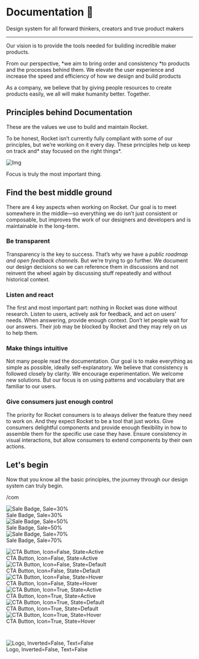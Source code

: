 
# Documentation 🚀

Design system for all forward thinkers, creators and true product makers

---

Our vision is to provide the tools needed for building incredible maker products.

From our perspective, *we aim to bring order and consistency *to products and the processes behind them. We elevate the user experience and increase the speed and efficiency of how we design and build products

As a company, we believe that by giving people resources to create products easily, we all will make humanity better. Together.

## Principles behind Documentation

These are the values we use to build and maintain Rocket.

To be honest, Rocket isn’t currently fully compliant with some of our principles, but we’re working on it every day. These principles help us keep on track and* stay focused on the right things*.

![Img](https://studio-assets.supernova.io/design-systems/14533/9289758a-6300-472a-bbc6-a57098081abf.jpeg?Expires=1990828800&Policy=eyJTdGF0ZW1lbnQiOlt7IlJlc291cmNlIjoiaHR0cHM6Ly9zdHVkaW8tYXNzZXRzLnN1cGVybm92YS5pby9kZXNpZ24tc3lzdGVtcy8xNDUzMy85Mjg5NzU4YS02MzAwLTQ3MmEtYmJjNi1hNTcwOTgwODFhYmYuanBlZyIsIkNvbmRpdGlvbiI6eyJEYXRlTGVzc1RoYW4iOnsiQVdTOkVwb2NoVGltZSI6MTk5MDgyODgwMH19fV19&Signature=E9DL6D-ZtS~4qaH18y5tnHC4gtpQUzZb85NmDFMuezn~MaWHPSumzBv6tXkxGqSgGyKh~9FaYnbfHkcJhU~4F~jdbuY70gbRxUpvnBtyCpz8o0mci-d2A9WoIZ3RGl11izD3c2WMfUaKhSaFlUw8cTGP-9vrqeUi58O2P4zYT9eAeyvOIFzQXgIgljhxiB9mIVU5a4j1vDL8ntJpagEZukKRskOgMrrB4LNQ-nRsvXFF7W5C5EkdoZPZf4jFxcQu2Yj6M9-bqNBXubYMsYYhEXqvqUOAnYVaE59E5PSSe43HKv2gp1ajSJ3ttHtTtCITO8Vyfh1FoTl03Z18ki8iZg__&Key-Pair-Id=APKAJGK34LCCAUR7N6LA)

Focus is truly the most important thing.

## Find the best middle ground

There are 4 key aspects when working on Rocket. Our goal is to meet somewhere in the middle—so everything we do isn’t just consistent or composable, but improves the work of our designers and developers and is maintainable in the long-term.

### Be transparent

Transparency is the key to success. That’s why we have a *public roadmap and open feedback channels*. But we’re trying to go further. We document our design decisions so we can reference them in discussions and not reinvent the wheel again by discussing stuff repeatedly and without historical context.

### Listen and react

The first and most important part: nothing in Rocket was done without research. Listen to users, actively ask for feedback, and act on users’ needs. When answering, provide enough context. Don’t let people wait for our answers. Their job may be blocked by Rocket and they may rely on us to help them.

### Make things intuitive

Not many people read the documentation. Our goal is to make everything as simple as possible, ideally self-explanatory. We believe that consistency is followed closely by clarity. We encourage experimentation. We welcome new solutions. But our focus is on using patterns and vocabulary that are familiar to our users.

### Give consumers just enough control

The priority for Rocket consumers is to always deliver the feature they need to work on. And they expect Rocket to be a tool that just works. Give consumers delightful components and provide enough flexibility in how to assemble them for the specific use case they have. Ensure consistency in visual interactions, but allow consumers to extend components by their own actions.

## Let's begin

Now that you know all the basic principles, the journey through our design system can truly begin.

/com

  
![Sale Badge, Sale=30%](https://studio-assets.supernova.io/design-systems/14533/7797438c-8b7b-4e86-9765-9913f142da8a.png?Expires=1990828800&Policy=eyJTdGF0ZW1lbnQiOlt7IlJlc291cmNlIjoiaHR0cHM6Ly9zdHVkaW8tYXNzZXRzLnN1cGVybm92YS5pby9kZXNpZ24tc3lzdGVtcy8xNDUzMy83Nzk3NDM4Yy04YjdiLTRlODYtOTc2NS05OTEzZjE0MmRhOGEucG5nIiwiQ29uZGl0aW9uIjp7IkRhdGVMZXNzVGhhbiI6eyJBV1M6RXBvY2hUaW1lIjoxOTkwODI4ODAwfX19XX0_&Signature=Nv5L79qIn7idT34Go-Ed10tqpg~WKcYxtrtTtm74GqAp4B5plouYnLlSfnQBqKC1eiegeakAzaiYcePB7Qo0rf8348fB2ud8UbpI~kejmpQ5gGY6fSIr4BnIkWP~slzpXJP55c69b0YAMFMwIL90pcMNaUajrfLdyVDpI4SltohxI4hD2lubsbkjU6hB18Zp1MEfMpLCFt4-AjCBGhhbuxOI75SazDcm5kc8HxzO7dWQvejoNxXg4NVy9qeHSWnZU7~zc3SY9BpUSa~gVzTnYhudzEq-FXl8~zFXofJkFdmqU-2NgabdggMP9lrPQn56OrAYxwKbmkXDWDkjW-wTLw__&Key-Pair-Id=APKAJGK34LCCAUR7N6LA)  
Sale Badge, Sale=30%  
![Sale Badge, Sale=50%](https://studio-assets.supernova.io/design-systems/14533/8fb73255-8a12-46b4-8502-eb88a40b83dd.png?Expires=1990828800&Policy=eyJTdGF0ZW1lbnQiOlt7IlJlc291cmNlIjoiaHR0cHM6Ly9zdHVkaW8tYXNzZXRzLnN1cGVybm92YS5pby9kZXNpZ24tc3lzdGVtcy8xNDUzMy84ZmI3MzI1NS04YTEyLTQ2YjQtODUwMi1lYjg4YTQwYjgzZGQucG5nIiwiQ29uZGl0aW9uIjp7IkRhdGVMZXNzVGhhbiI6eyJBV1M6RXBvY2hUaW1lIjoxOTkwODI4ODAwfX19XX0_&Signature=Ytgw4Q7khEh9yCTIEhIcDpPdAjKrU~6pg5CmjX9SicL78BjBHRh5cDBOuWiGPbr2mMut7p1faeK3~rH85pBsGJjwt6oRfg2kfPNyPNljETNRup5H1oSYHJBduUY-hxwCM1KfkepGpp~Jpzn9hm-dxo~5ZwdJgx8jKGYYMeHW~qPvr7VyF2QvcadNNCHE7EOcELC4d27CNwf~ss~cHJ-u100qUOuftOTZu9rRxeWTD7rvdHtczUNmSUArOGlddp21FwFGR6R-GXwMNI3k-bDV9wdgWYdkDXegZd-AFR~aXJwLsntfxKferWZO9ClPLZSeNH6tFQigKKNqPV7MFwCbzg__&Key-Pair-Id=APKAJGK34LCCAUR7N6LA)  
Sale Badge, Sale=50%  
![Sale Badge, Sale=70%](https://studio-assets.supernova.io/design-systems/14533/6b8a64f7-e95c-4c2b-b84c-6dd9e46d908e.png?Expires=1990828800&Policy=eyJTdGF0ZW1lbnQiOlt7IlJlc291cmNlIjoiaHR0cHM6Ly9zdHVkaW8tYXNzZXRzLnN1cGVybm92YS5pby9kZXNpZ24tc3lzdGVtcy8xNDUzMy82YjhhNjRmNy1lOTVjLTRjMmItYjg0Yy02ZGQ5ZTQ2ZDkwOGUucG5nIiwiQ29uZGl0aW9uIjp7IkRhdGVMZXNzVGhhbiI6eyJBV1M6RXBvY2hUaW1lIjoxOTkwODI4ODAwfX19XX0_&Signature=Fpgno53IOuJ16HrchCIwYETiQiw8Ws4A8v6TsG-WWmgTiigb1qd4Te4DAHKvTR5nhIeftIkpPTDUcQmLLR~Idu5rYoWVPlGp9CYB0JiwyAPEuyY4XESmxDNRaM0YiqmbB82VsFiESSTOa97gCACY-7ASXUfdRSJmowbden3SRz8KZ6BuyNcnbAu5cfI5mOd-XM1pI~f1AtfMqEe-5xPEF-dAZcXjFMTatl8TmFc~uqpVzuG1bpqTS4ikCxxqaRXGBS~KxsHZ8AyEoBpParnCgOkSO5FA49THnRC5hwoI-ZdoWAPA~~c1Qkgb2dWzrqTu9tsCYvyZSw7o4CoD6oIaEA__&Key-Pair-Id=APKAJGK34LCCAUR7N6LA)  
Sale Badge, Sale=70%  


  
![CTA Button, Icon=False, State=Active](https://studio-assets.supernova.io/design-systems/14533/1635627b-941d-4154-ba64-95e77a6d1f54.png?Expires=1990828800&Policy=eyJTdGF0ZW1lbnQiOlt7IlJlc291cmNlIjoiaHR0cHM6Ly9zdHVkaW8tYXNzZXRzLnN1cGVybm92YS5pby9kZXNpZ24tc3lzdGVtcy8xNDUzMy8xNjM1NjI3Yi05NDFkLTQxNTQtYmE2NC05NWU3N2E2ZDFmNTQucG5nIiwiQ29uZGl0aW9uIjp7IkRhdGVMZXNzVGhhbiI6eyJBV1M6RXBvY2hUaW1lIjoxOTkwODI4ODAwfX19XX0_&Signature=C3wLAxlNhJZI2cDMzvIUsXZQeQBbScZKoMbRFJFI~wEgEpb3ctfX70oVda7g5mCwF42a3KInJr5Q4vXpgtjpK6L~IJB013YgJkgPpxlKo5139HwZG5mnjeWiEqo5EOkZ6eNJ0PyXQwCR0EfLrPoxV4-pBt3P71x93RYIzp27-1jTVTlfEZOvcVOXXbeWfq8QBcU~Cb1Q3aPIM7ADZIolm0dosOqIzDzwGxlG1ZdLAew6CIvXPJKMMknFMtZwDuLOJZO-gxnca0drTPmN5ZnQ~L0R9f3q4h~UTb0Uunf8x9dmEYcpkaE0wSJBdbOPdjkZ5Xsym5VgbmqIYDaBljhuVQ__&Key-Pair-Id=APKAJGK34LCCAUR7N6LA)  
CTA Button, Icon=False, State=Active  
![CTA Button, Icon=False, State=Default](https://studio-assets.supernova.io/design-systems/14533/57e81df5-0ec5-4058-a672-c631dc5f39db.png?Expires=1990828800&Policy=eyJTdGF0ZW1lbnQiOlt7IlJlc291cmNlIjoiaHR0cHM6Ly9zdHVkaW8tYXNzZXRzLnN1cGVybm92YS5pby9kZXNpZ24tc3lzdGVtcy8xNDUzMy81N2U4MWRmNS0wZWM1LTQwNTgtYTY3Mi1jNjMxZGM1ZjM5ZGIucG5nIiwiQ29uZGl0aW9uIjp7IkRhdGVMZXNzVGhhbiI6eyJBV1M6RXBvY2hUaW1lIjoxOTkwODI4ODAwfX19XX0_&Signature=l25WbmuBJmQkmcSwkJV1Lpr9vOtxb1D0kMv3gFp6O-~7MPJzGTndWN8k8fiJFFEuRclvm2miZloQz3RLu2qfCqt~BSW9L3xEV8r0VnBKS-gomwjGR9pr5bDPPVCdT68wv4Yj8VX7AmxGzafZNdw91hLQ-w7EB0njjzF15M92flbYUgyRl-ycieGyvvke3lBJU2rR9LCbe69tPNVuPY5Cg733yjaH-iDbgnWNpTmgcibagj1vp4dp3Hxj5V6WF-G~8vOn1jGerkopbvChFyFyE-w1qc~a~F-e58wTYj9BltN8lpsaVOj47~60YTvjfx5yZUPmmYc3RSd3X9Xu1OVzAA__&Key-Pair-Id=APKAJGK34LCCAUR7N6LA)  
CTA Button, Icon=False, State=Default  
![CTA Button, Icon=False, State=Hover](https://studio-assets.supernova.io/design-systems/14533/0eff858e-0545-47a6-af24-571c5572fe6a.png?Expires=1990828800&Policy=eyJTdGF0ZW1lbnQiOlt7IlJlc291cmNlIjoiaHR0cHM6Ly9zdHVkaW8tYXNzZXRzLnN1cGVybm92YS5pby9kZXNpZ24tc3lzdGVtcy8xNDUzMy8wZWZmODU4ZS0wNTQ1LTQ3YTYtYWYyNC01NzFjNTU3MmZlNmEucG5nIiwiQ29uZGl0aW9uIjp7IkRhdGVMZXNzVGhhbiI6eyJBV1M6RXBvY2hUaW1lIjoxOTkwODI4ODAwfX19XX0_&Signature=CSkC6pgLr~yWDhxcBouDf~r6FtBjr2Gpjsgh5RJ0aMc7YhZhPJKBFmmd52OvRa3Hr2~LyZPneMR17UrugWnkbPswtoLQYAhxWk~EaFZvJ9AV3hgUGg5ozwdHw4mfRUA7BXDVcR5uJ34PlMGH7wtACJkUw0ULpmIbWr30nMBWI-8tZvNNHh4HMpvHDaQLbUP4ejI-ndzPjpkK9JK8a8ZaxUYuO6Ip0Jn7b2AiDYZjkOSwF2bvT5B4W6hodTwbEBwF0pPvy~jUjOF9JuJkCI7XC5s3j5AWJoKateGmJkqsJWu7HtDjCmEz-ERauiH4LvgnXZ6pty-IJYkFy2Z6wlNC~Q__&Key-Pair-Id=APKAJGK34LCCAUR7N6LA)  
CTA Button, Icon=False, State=Hover  
![CTA Button, Icon=True, State=Active](https://studio-assets.supernova.io/design-systems/14533/10aeb9cf-332a-4f83-b62c-1ad31413b71c.png?Expires=1990828800&Policy=eyJTdGF0ZW1lbnQiOlt7IlJlc291cmNlIjoiaHR0cHM6Ly9zdHVkaW8tYXNzZXRzLnN1cGVybm92YS5pby9kZXNpZ24tc3lzdGVtcy8xNDUzMy8xMGFlYjljZi0zMzJhLTRmODMtYjYyYy0xYWQzMTQxM2I3MWMucG5nIiwiQ29uZGl0aW9uIjp7IkRhdGVMZXNzVGhhbiI6eyJBV1M6RXBvY2hUaW1lIjoxOTkwODI4ODAwfX19XX0_&Signature=S0GWH9U6pFe9-1hk6ajLHuDOjOPRSxPDsi59pskyxlc9zOFU4D7Lnl8CQXC4iGz8qtfHl894PisyWfE0ta~OHaiFSPBaLqhXlLff3xqt4NeiBXhlbs7iLb8AGRaZyXpskolus2pMmAp0v10mU7xY9uT31Fp0gGtF~AQfY8VLNtDGLU~RjxdcJVzGYkJjC14Cu3Ir0WLokmgDMTTd4aBRX7XfUmJI7qLpT2GpjpECYcEYDgA8mX-h2SVA7Az~zDto4OakSV5su9ecLoMh7O0bkjP3zysfRc4xWAew3DPfmqYmYiIYeTKxHdq2ThtQ764M2egpP1dYqSMMl3aNoCPAIQ__&Key-Pair-Id=APKAJGK34LCCAUR7N6LA)  
CTA Button, Icon=True, State=Active  
![CTA Button, Icon=True, State=Default](https://studio-assets.supernova.io/design-systems/14533/3a9ae270-1b5d-4f18-a834-02cec79d02fa.png?Expires=1990828800&Policy=eyJTdGF0ZW1lbnQiOlt7IlJlc291cmNlIjoiaHR0cHM6Ly9zdHVkaW8tYXNzZXRzLnN1cGVybm92YS5pby9kZXNpZ24tc3lzdGVtcy8xNDUzMy8zYTlhZTI3MC0xYjVkLTRmMTgtYTgzNC0wMmNlYzc5ZDAyZmEucG5nIiwiQ29uZGl0aW9uIjp7IkRhdGVMZXNzVGhhbiI6eyJBV1M6RXBvY2hUaW1lIjoxOTkwODI4ODAwfX19XX0_&Signature=RfJK1exzd8VfnFjOoVDDUGqwvODXbGcgspeUhnKvhQ2eF-igT87flT5tGJi5jVdIkY56dsA0yz0f54k1QPc~EJOBUm6eV~E80NwYKPFABRRh4G4FrArAmUmB1aD49VE0AmSFStJwW9HVUj1WPPpmyZidEE4yo-Z4u5Y45pgFHawXBwgtdRVaBSEk3r5G23QhUQ~CJ2-NChb4vnSBvvAnjLuZr45EmRxDK05NikBL455inYczeuvSjlBeNzKsTXeB9xX0ShzrERrNSMVcVQL4PhIfF1pa~R3vS63deoah1B0Eb8vRSA9RqG2a9aMZwxyn3ygCdki8RlhUqFYED3UWrw__&Key-Pair-Id=APKAJGK34LCCAUR7N6LA)  
CTA Button, Icon=True, State=Default  
![CTA Button, Icon=True, State=Hover](https://studio-assets.supernova.io/design-systems/14533/cb678ee8-c728-4176-b4a0-501150ad5776.png?Expires=1990828800&Policy=eyJTdGF0ZW1lbnQiOlt7IlJlc291cmNlIjoiaHR0cHM6Ly9zdHVkaW8tYXNzZXRzLnN1cGVybm92YS5pby9kZXNpZ24tc3lzdGVtcy8xNDUzMy9jYjY3OGVlOC1jNzI4LTQxNzYtYjRhMC01MDExNTBhZDU3NzYucG5nIiwiQ29uZGl0aW9uIjp7IkRhdGVMZXNzVGhhbiI6eyJBV1M6RXBvY2hUaW1lIjoxOTkwODI4ODAwfX19XX0_&Signature=BZa~aJzimm7rwQTZMbRVmXMJrlIJwwFLWwxKOfmDdB67uqiRqDCOE7oUtA7R7aPNx9Sf24FOjmcL35bd4uBX~9yJE2e8k2ZaabIjoRx251VdlnVNq7RVg1rQ~rnVzxDw7f7dMs~E~fhg~vxjekPXRkIdaX6i3soYTfVt912en8~lD2AgRa0tcHHdA0Py~v7IcKibl1pRwrTMNTZDk9HrXrowq~EINgS3PBbdgQ9ZpPWqz5d8I1aLEoS3Uss7Ea-e0Rs~9rPK8A85Kwj5aTwBnK2HAtpgfMGgh42l2WS-QxAcLEkFFyYV7k5eR3ovegssScSUn9YIO4lEjhodQ5-hrQ__&Key-Pair-Id=APKAJGK34LCCAUR7N6LA)  
CTA Button, Icon=True, State=Hover  


```javascript  
  
```

  
![Logo, Inverted=False, Text=False](https://studio-assets.supernova.io/design-systems/14533/aca9f1fe-a13c-407f-ac6a-a53d87c013ad.png?Expires=1990828800&Policy=eyJTdGF0ZW1lbnQiOlt7IlJlc291cmNlIjoiaHR0cHM6Ly9zdHVkaW8tYXNzZXRzLnN1cGVybm92YS5pby9kZXNpZ24tc3lzdGVtcy8xNDUzMy9hY2E5ZjFmZS1hMTNjLTQwN2YtYWM2YS1hNTNkODdjMDEzYWQucG5nIiwiQ29uZGl0aW9uIjp7IkRhdGVMZXNzVGhhbiI6eyJBV1M6RXBvY2hUaW1lIjoxOTkwODI4ODAwfX19XX0_&Signature=CNDTqDWmw6ct~IG6I7rFcNjiy3lKzrBDNsZ1amnIKmv84FRjyA~Irp4Eq3MAsWq93tSqy4qvuaSgMtN-bPLZ7cLay8JEfLHxUsXNM40HCCZAvfclnI8GeVpFWCKCqgtAtY7acvcJyrbOOBwu04TAQh4V-Yp86oRjYE8jziP78l2cggNg0qNU9dbyXa5mrU-NxnY~HsbaAoiQSfCdf9Txsl2jHb~P-BuDbK~iDY42eROyb~7t2rg8M2zKCDwLr-PbsePCgZLXl~zNWQXRjESs4f1U-7VxQWPcpHIiHD4UyAEwG5MZOoBTjJ0gUFHDo4gdZXvcGTxxovKGrdI~-EWE2w__&Key-Pair-Id=APKAJGK34LCCAUR7N6LA)  
Logo, Inverted=False, Text=False  


  
  
